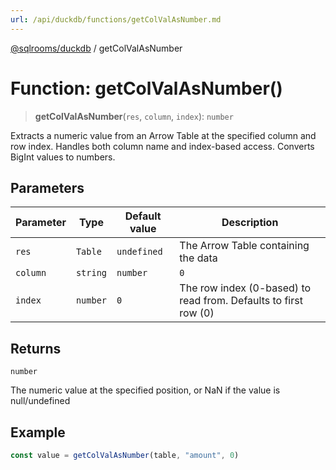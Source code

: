 ```yaml
---
url: /api/duckdb/functions/getColValAsNumber.md
---
```

[@sqlrooms/duckdb](../index.md) / getColValAsNumber

# Function: getColValAsNumber()

> **getColValAsNumber**(`res`, `column`, `index`): `number`

Extracts a numeric value from an Arrow Table at the specified column and row index.
Handles both column name and index-based access. Converts BigInt values to numbers.

## Parameters

| Parameter | Type | Default value | Description |
| ------ | ------ | ------ | ------ |
| `res` | `Table` | `undefined` | The Arrow Table containing the data |
| `column` | `string` | `number` | `0` | The column name or index (0-based) to read from. Defaults to first column (0) |
| `index` | `number` | `0` | The row index (0-based) to read from. Defaults to first row (0) |

## Returns

`number`

The numeric value at the specified position, or NaN if the value is null/undefined

## Example

```ts
const value = getColValAsNumber(table, "amount", 0)
```
